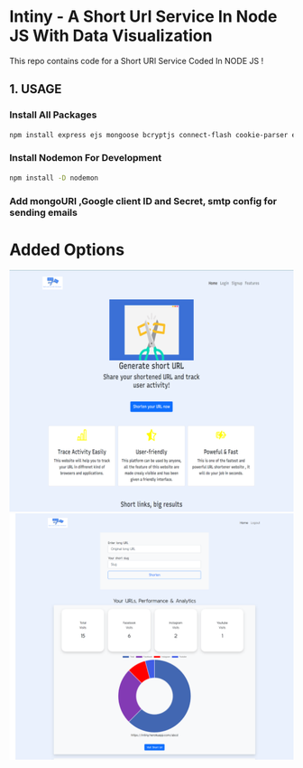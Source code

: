 # Intiny - A Short Url Service In Node JS With Data Visualization

This repo contains code for a Short URl Service Coded In NODE JS !

## 1. USAGE

### Install All Packages

```bash
npm install express ejs mongoose bcryptjs connect-flash cookie-parser express-session csurf memorystore passport passport-local passport-google-oauth20 nodemailer
```

### Install Nodemon For Development

```bash
npm install -D nodemon
```

### Add mongoURI ,Google client ID and Secret, smtp config for sending emails 

# Added Options

![Image1](screenshots/intiny_main_page.png)
![Image2](screenshots/dashboard.png)


